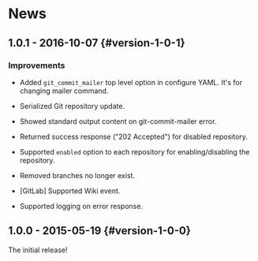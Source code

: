# News

## 1.0.1 - 2016-10-07 {#version-1-0-1}

### Improvements

  * Added `git_commit_mailer` top level option in configure YAML. It's
    for changing mailer command.

  * Serialized Git repository update.

  * Showed standard output content on git-commit-mailer error.

  * Returned success response ("202 Accepted") for disabled repository.

  * Supported `enabled` option to each repository for
    enabling/disabling the repository.

  * Removed branches no longer exist.

  * [GitLab] Supported Wiki event.

  * Supported logging on error response.

## 1.0.0 - 2015-05-19 {#version-1-0-0}

The initial release!
